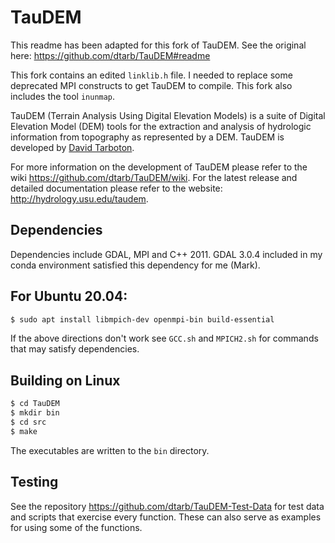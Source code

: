 # TauDEM

This readme has been adapted for this fork of TauDEM. See the original here: https://github.com/dtarb/TauDEM#readme

This fork contains an edited `linklib.h` file. I needed to replace some deprecated MPI constructs to get TauDEM to compile. This fork also includes the tool `inunmap`.

TauDEM (Terrain Analysis Using Digital Elevation Models) is a suite of Digital Elevation Model (DEM) tools for the extraction and analysis of hydrologic information from topography as represented by a DEM. TauDEM is developed by [David Tarboton](https://hydrology.usu.edu/dtarb/).

For more information on the development of TauDEM please refer to the wiki https://github.com/dtarb/TauDEM/wiki.
For the latest release and detailed documentation please refer to the website: http://hydrology.usu.edu/taudem.

Dependencies
---
Dependencies include GDAL, MPI and C++ 2011. GDAL 3.0.4 included in my conda environment satisfied this dependency for me (Mark).

For Ubuntu 20.04:
---
```sh
$ sudo apt install libmpich-dev openmpi-bin build-essential
```

If the above directions don't work see `GCC.sh` and `MPICH2.sh` for commands that may satisfy dependencies.

Building on Linux
---
```sh
$ cd TauDEM
$ mkdir bin
$ cd src
$ make
```
The executables are written to the `bin` directory.

Testing
-------
See the repository https://github.com/dtarb/TauDEM-Test-Data for test data and scripts that exercise every function.  These can also serve as examples for using some of the functions.

